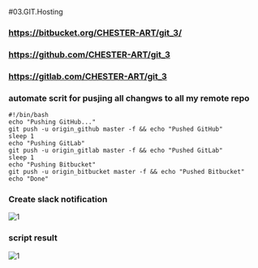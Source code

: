 #03.GIT.Hosting

### https://bitbucket.org/CHESTER-ART/git_3/
### https://github.com/CHESTER-ART/git_3
### https://gitlab.com/CHESTER-ART/git_3

### automate scrit for pusjing all changws to all my remote repo
```
#!/bin/bash
echo "Pushing GitHub..."
git push -u origin_github master -f && echo "Pushed GitHub"
sleep 1
echo "Pushing GitLab"
git push -u origin_gitlab master -f && echo "Pushed GitLab"
sleep 1
echo "Pushing Bitbucket"
git push -u origin_bitbucket master -f && echo "Pushed Bitbucket"
echo "Done"
```

### Create slack notification

![1](https://thumb.cloud.mail.ru/weblink/thumb/xw1/mb37/EDue9ADPV?x-email=maildrop%40mail.ru)

### script result

![1](https://thumb.cloud.mail.ru/weblink/thumb/xw1/zaL3/nC7pxfAk2?x-email=maildrop%40mail.ru)
